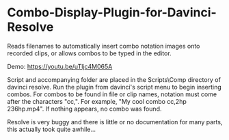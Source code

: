 # Combo-Display-Plugin-for-Davinci-Resolve
Reads filenames to automatically insert combo notation images onto recorded clips, or allows combos to be typed in the editor.

Demo: https://youtu.be/uTljc4M065A

Script and accompanying folder are placed in the Scripts\Comp directory of davinci resolve. Run the plugin from davinci's script menu to begin inserting combos.
For combos to be found in file or clip names, notation must come after the characters "cc,". For example, "My cool combo cc,2hp 236hp.mp4".
If nothing appears, no combo was found.

Resolve is very buggy and there is little or no documentation for many parts, this actually took quite awhile...
